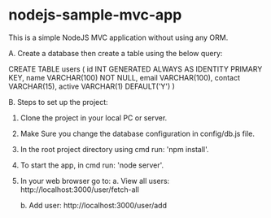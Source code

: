 # nodejs-sample-mvc-app
This is a simple NodeJS MVC application without using any ORM.


A. Create a database then create a table using the below query:

CREATE TABLE users (
	id INT GENERATED ALWAYS AS IDENTITY PRIMARY KEY,
	name VARCHAR(100) NOT NULL,
	email VARCHAR(100),
	contact VARCHAR(15),
	active VARCHAR(1) DEFAULT('Y')
)


B. Steps to set up the project:
1. Clone the project in your local PC or server.
2. Make Sure you change the database configuration in config/db.js file.
3. In the root project directory using cmd run: 'npm install'.
4. To start the app, in cmd run: 'node server'.


5. In your web browser go to: 
    a. View all users: http://localhost:3000/user/fetch-all 
    
    b. Add user: http://localhost:3000/user/add
